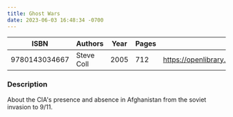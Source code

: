 ```yaml
---
title: Ghost Wars
date: 2023-06-03 16:48:34 -0700
---
```


| ISBN        | Authors      | Year    | Pages    | URL   |
| ----------- | ------------ | ------- | -------- | ----- |
| 9780143034667  | Steve Coll| 2005| 712|https://openlibrary.org/books/OL17922139M/Ghost_wars|    

### Description
About the CIA's presence and absence in Afghanistan from the soviet invasion to 9/11.